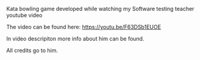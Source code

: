 Kata bowling game developed while watching my Software testing teacher youtube video

The video can be found here: https://youtu.be/F63DSb1EUOE

In video descripiton more info about him can be found.

All credits go to him.
